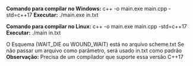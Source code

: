 **Comando para compilar no Windows:**
c++ -o main.exe main.cpp -std=c++17
**Executar:**
./main.exe in.txt

**Comando para compilar no Linux:**
c++ -o main.exe main.cpp -std=c++17
**Executar:**
./main in.txt

O Esquema (WAIT_DIE ou WOUND_WAIT) está no arquivo scheme.txt
Se não passar um arquivo como parâmetro, será usado in.txt como padrão
**Observação:**
Precisa de um compilador que suporte essa versão C++17
